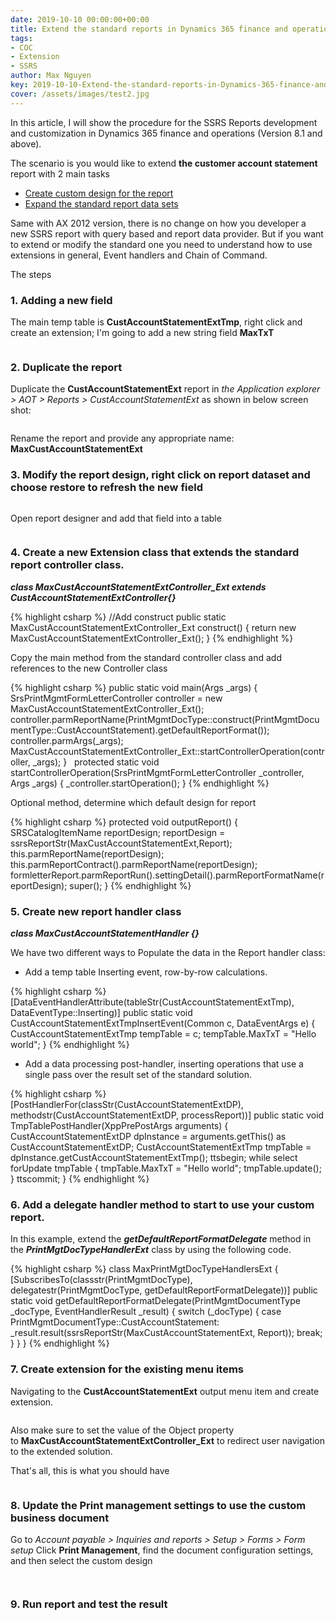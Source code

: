 ```yaml
---
date: 2019-10-10 00:00:00+00:00
title: Extend the standard reports in Dynamics 365 finance and operations 
tags:
- COC
- Extension
- SSRS
author: Max Nguyen
key: 2019-10-10-Extend-the-standard-reports-in-Dynamics-365-finance-and-operations
cover: /assets/images/test2.jpg
---
```


In this article, I will show the procedure for the SSRS Reports development and customization in Dynamics 365 finance and operations (Version 8.1 and above).

The scenario is you would like to extend **the customer account statement** report with 2 main tasks

* [Create custom design for the report](https://docs.microsoft.com/en-us/dynamics365/fin-ops-core/dev-itpro/analytics/custom-designs-business-docs?toc=/dynamics365/commerce/toc.json)
* [Expand the standard report data sets](https://docs.microsoft.com/en-us/dynamics365/fin-ops-core/dev-itpro/analytics/expand-app-suite-report-data-sets?toc=/dynamics365/commerce/toc.json)

Same with AX 2012 version, there is no change on how you developer a new SSRS report with query based and report data provider. But if you want to extend or modify the standard one you need to understand how to use extensions in general, Event handlers and Chain of Command.

The steps

### 1. Adding a new field

The main temp table is **CustAccountStatementExtTmp**, right click and create an extension; I'm going to add a new string field **MaxTxT**

<figure class='center'>
  <a href="{{site.url}}/assets/imagesposts/2019-10-10-Extend-the-standard-reports-in-Dynamics-365-finance-and-operations_1.png"><img src="{{site.url}}/assets/imagesposts/2019-10-10-Extend-the-standard-reports-in-Dynamics-365-finance-and-operations_1.png" alt=""></a>
</figure>

### 2. Duplicate the report

Duplicate the **CustAccountStatementExt** report in *the Application explorer > AOT > Reports > CustAccountStatementExt* as shown in below screen shot:

<figure class='center'>
  <a href="{{site.url}}/assets/imagesposts/2019-10-10-Extend-the-standard-reports-in-Dynamics-365-finance-and-operations_2.png"><img src="{{site.url}}/assets/imagesposts/2019-10-10-Extend-the-standard-reports-in-Dynamics-365-finance-and-operations_2.png" alt=""></a>
</figure>

Rename the report and provide any appropriate name: **MaxCustAccountStatementExt**

### 3. Modify the report design, right click on report dataset and choose restore to refresh the new field

<figure class='center'>
  <a href="{{site.url}}/assets/imagesposts/2019-10-10-Extend-the-standard-reports-in-Dynamics-365-finance-and-operations_3.png"><img src="{{site.url}}/assets/imagesposts/2019-10-10-Extend-the-standard-reports-in-Dynamics-365-finance-and-operations_3.png" alt=""></a>
</figure>

Open report designer and add that field into a table

<figure class='center'>
  <a href="{{site.url}}/assets/imagesposts/2019-10-10-Extend-the-standard-reports-in-Dynamics-365-finance-and-operations_4.png"><img src="{{site.url}}/assets/imagesposts/2019-10-10-Extend-the-standard-reports-in-Dynamics-365-finance-and-operations_4.png" alt=""></a>
</figure>

### 4. Create a new Extension class that extends the standard report controller class.

***class MaxCustAccountStatementExtController_Ext extends CustAccountStatementExtController{}***

{% highlight csharp %}
//Add construct
public static MaxCustAccountStatementExtController_Ext construct()
{
    return new MaxCustAccountStatementExtController_Ext();
}
{% endhighlight %}

Copy the main method from the standard controller class and add references to the new Controller class

{% highlight csharp %}
public static void main(Args _args)
{
    SrsPrintMgmtFormLetterController controller = new MaxCustAccountStatementExtController_Ext();
    controller.parmReportName(PrintMgmtDocType::construct(PrintMgmtDocumentType::CustAccountStatement).getDefaultReportFormat());
    controller.parmArgs(_args);
    MaxCustAccountStatementExtController_Ext::startControllerOperation(controller, _args);
}
 
protected static void startControllerOperation(SrsPrintMgmtFormLetterController _controller, Args _args)
{
    _controller.startOperation();
}
{% endhighlight %}

Optional method, determine which default design for report

{% highlight csharp %}
protected void outputReport()
{
    SRSCatalogItemName  reportDesign;
    reportDesign = ssrsReportStr(MaxCustAccountStatementExt,Report);
    this.parmReportName(reportDesign);
    this.parmReportContract().parmReportName(reportDesign);
    formletterReport.parmReportRun().settingDetail().parmReportFormatName(reportDesign);
    super();
}
{% endhighlight %}

### 5. Create new report handler class

***class MaxCustAccountStatementHandler {}***

We have two different ways to Populate the data in the Report handler class:
* Add a temp table Inserting event, row-by-row calculations.

{% highlight csharp %}
[DataEventHandlerAttribute(tableStr(CustAccountStatementExtTmp), DataEventType::Inserting)]
public static void CustAccountStatementExtTmpInsertEvent(Common c, DataEventArgs e)
{
    CustAccountStatementExtTmp    tempTable = c;
    tempTable.MaxTxT = "Hello world";
}
{% endhighlight %}

* Add a data processing post-handler, inserting operations that use a single pass over the result set of the standard solution.

{% highlight csharp %}
[PostHandlerFor(classStr(CustAccountStatementExtDP), methodstr(CustAccountStatementExtDP, processReport))]
public static void TmpTablePostHandler(XppPrePostArgs arguments)
{
    CustAccountStatementExtDP dpInstance = arguments.getThis() as CustAccountStatementExtDP;
    CustAccountStatementExtTmp tmpTable = dpInstance.getCustAccountStatementExtTmp();
    ttsbegin;
    while select forUpdate tmpTable
    {
        tmpTable.MaxTxT = "Hello world";
        tmpTable.update();
    }
    ttscommit;
}
{% endhighlight %}

### 6. Add a delegate handler method to start to use your custom report. 

In this example, extend the ***getDefaultReportFormatDelegate*** method in the ***PrintMgtDocTypeHandlerExt*** class by using the following code.

{% highlight csharp %}
class MaxPrintMgtDocTypeHandlersExt
{
    [SubscribesTo(classstr(PrintMgmtDocType), delegatestr(PrintMgmtDocType, getDefaultReportFormatDelegate))]
    public static void getDefaultReportFormatDelegate(PrintMgmtDocumentType _docType, EventHandlerResult _result)
    {
        switch (_docType)
        {
            case PrintMgmtDocumentType::CustAccountStatement:
                _result.result(ssrsReportStr(MaxCustAccountStatementExt, Report));
                break;
        }
    }
}
{% endhighlight %}

### 7. Create extension for the existing menu items

Navigating to the **CustAccountStatementExt** output menu item and create extension.

<figure class='center'>
  <a href="{{site.url}}/assets/imagesposts/2019-10-10-Extend-the-standard-reports-in-Dynamics-365-finance-and-operations_5.png"><img src="{{site.url}}/assets/imagesposts/2019-10-10-Extend-the-standard-reports-in-Dynamics-365-finance-and-operations_5.png" alt=""></a>
</figure>

Also make sure to set the value of the Object property to **MaxCustAccountStatementExtController_Ext** to redirect user navigation to the extended solution.

That's all, this is what you should have 

<figure class='center'>
  <a href="{{site.url}}/assets/imagesposts/2019-10-10-Extend-the-standard-reports-in-Dynamics-365-finance-and-operations_9.png"><img src="{{site.url}}/assets/imagesposts/2019-10-10-Extend-the-standard-reports-in-Dynamics-365-finance-and-operations_9.png" alt=""></a>
</figure>

### 8. Update the Print management settings to use the custom business document

Go to *Account payable > Inquiries and reports > Setup > Forms > Form setup*
Click **Print Management**, find the document configuration settings, and then select the custom design

<figure class='center'>
  <a href="{{site.url}}/assets/imagesposts/2019-10-10-Extend-the-standard-reports-in-Dynamics-365-finance-and-operations_6.png"><img src="{{site.url}}/assets/imagesposts/2019-10-10-Extend-the-standard-reports-in-Dynamics-365-finance-and-operations_6.png" alt=""></a>
</figure>

<figure class='center'>
  <a href="{{site.url}}/assets/imagesposts/2019-10-10-Extend-the-standard-reports-in-Dynamics-365-finance-and-operations_7.png"><img src="{{site.url}}/assets/imagesposts/2019-10-10-Extend-the-standard-reports-in-Dynamics-365-finance-and-operations_7.png" alt=""></a>
</figure>

### 9. Run report and test the result

<figure class='center'>
  <a href="{{site.url}}/assets/imagesposts/2019-10-10-Extend-the-standard-reports-in-Dynamics-365-finance-and-operations_8.png"><img src="{{site.url}}/assets/imagesposts/2019-10-10-Extend-the-standard-reports-in-Dynamics-365-finance-and-operations_8.png" alt=""></a>
</figure>